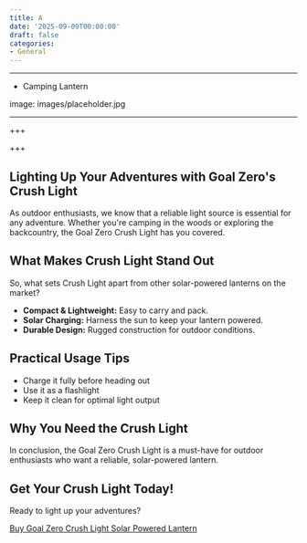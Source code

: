 ```yaml
---
title: A
date: '2025-09-09T00:00:00'
draft: false
categories:
- General
---
```


---

- Camping Lantern

image: images/placeholder.jpg

---

+++






+++





## Lighting Up Your Adventures with Goal Zero's Crush Light

As outdoor enthusiasts, we know that a reliable light source is essential for any adventure. Whether you're camping in the woods or exploring the backcountry, the Goal Zero Crush Light has you covered.

## What Makes Crush Light Stand Out

So, what sets Crush Light apart from other solar-powered lanterns on the market? 

* **Compact & Lightweight:** Easy to carry and pack.  
* **Solar Charging:** Harness the sun to keep your lantern powered.  
* **Durable Design:** Rugged construction for outdoor conditions.  

## Practical Usage Tips

* Charge it fully before heading out  
* Use it as a flashlight  
* Keep it clean for optimal light output  

## Why You Need the Crush Light

In conclusion, the Goal Zero Crush Light is a must-have for outdoor enthusiasts who want a reliable, solar-powered lantern.

## Get Your Crush Light Today!

Ready to light up your adventures?  

[Buy Goal Zero Crush Light Solar Powered Lantern](https://www.amazon.com/dp/B07BMJPH8L)